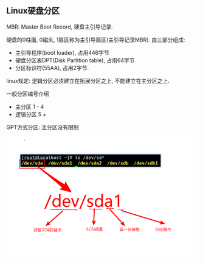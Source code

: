 ## Linux硬盘分区

MBR: Master Boot Record, 硬盘主引导记录.

硬盘的0柱面, 0磁头, 1扇区称为主引导扇区(主引导记录MBR). 由三部分组成:

* 主引导程序(boot loader), 占用446字节
* 硬盘分区表DPT(Disk Partition table), 占用64字节
* 分区标识符(55AA), 占用2字节.

linux规定: 逻辑分区必须建立在拓展分区之上, 不能建立在主分区之上.

一般分区编号介绍

* 主分区 1 - 4 
* 逻辑分区 5 +

GPT方式分区: 主分区没有限制

![image-20200718213153196](.image/00-README/image-20200718213153196.png)